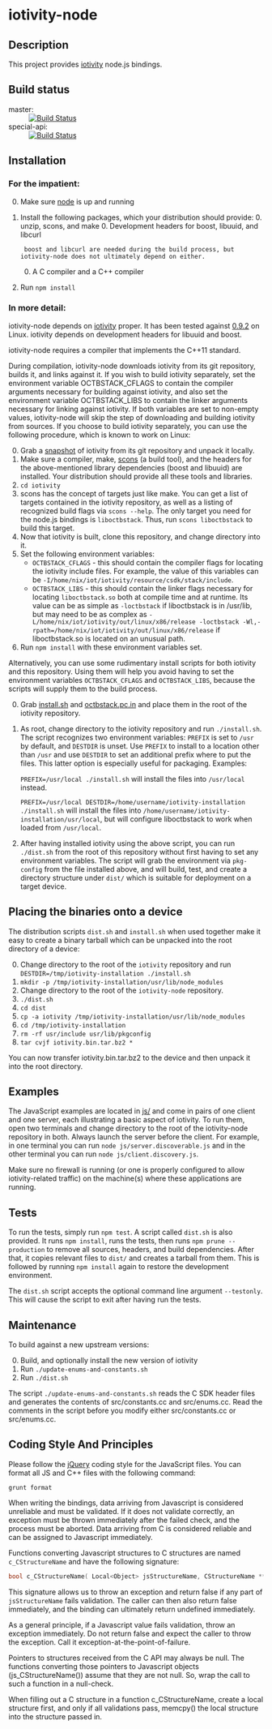 # iotivity-node

## Description
This project provides [iotivity][] node.js bindings.

## Build status
<dl>
	<dt>master:</dt>
	<dd>
		<a href="https://travis-ci.org/otcshare/iotivity-node">
			<img alt="Build Status" src="https://travis-ci.org/otcshare/iotivity-node.svg?branch=master"></img>
		</a>
	</dd>
	<dt>special-api:</dt>
	<dd>
		<a href="https://travis-ci.org/otcshare/iotivity-node">
			<img alt="Build Status" src="https://travis-ci.org/otcshare/iotivity-node.svg?branch=special-api"></img>
		</a>
	</dd>
</dl>

## Installation

### For the impatient:
0. Make sure [node][] is up and running
0. Install the following packages, which your distribution should provide:
    0. unzip, scons, and make
    0. Development headers for boost, libuuid, and libcurl

        boost and libcurl are needed during the build process, but iotivity-node does not ultimately depend on either.
    0. A C compiler and a C++ compiler
0. Run ```npm install```

### In more detail:
iotivity-node depends on [iotivity][] proper. It has been tested against [0.9.2][] on Linux. iotivity depends on development headers for libuuid and boost.

iotivity-node requires a compiler that implements the C++11 standard.

During compilation, iotivity-node downloads iotivity from its git repository, builds it, and links against it. If you wish to build iotivity separately, set the environment variable OCTBSTACK_CFLAGS to contain the compiler arguments necessary for building against iotivity, and also set the environment variable OCTBSTACK_LIBS to contain the linker arguments necessary for linking against iotivity. If both variables are set to non-empty values, iotivity-node will skip the step of downloading and building iotivity from sources. If you choose to build iotivity separately, you can use the following procedure, which is known to work on Linux:

0. Grab a [snapshot][] of iotivity from its git repository and unpack it locally.
0. Make sure a compiler, make, [scons][] (a build tool), and the headers for the above-mentioned library dependencies (boost and libuuid) are installed. Your distribution should provide all these tools and libraries.
0. ```cd iotivity```
0. scons has the concept of targets just like make. You can get a list of targets contained in the iotivity repository, as well as a listing of recognized build flags via ```scons --help```. The only target you need for the node.js bindings is ```liboctbstack```. Thus, run ```scons liboctbstack``` to build this target.
0. Now that iotivity is built, clone this repository, and change directory into it.
0. Set the following environment variables:
	* ```OCTBSTACK_CFLAGS``` - this should contain the compiler flags for locating the iotivity include files. For example, the value of this variables can be ```-I/home/nix/iot/iotivity/resource/csdk/stack/include```.
	* ```OCTBSTACK_LIBS``` - this should contain the linker flags necessary for locating ```liboctbstack.so``` both at compile time and at runtime. Its value can be as simple as ```-loctbstack``` if liboctbstack is in /usr/lib, but may need to be as complex as ```-L/home/nix/iot/iotivity/out/linux/x86/release -loctbstack -Wl,-rpath=/home/nix/iot/iotivity/out/linux/x86/release``` if liboctbstack.so is located on an unusual path.
0. Run ```npm install``` with these environment variables set.

Alternatively, you can use some rudimentary install scripts for both iotivity and this repository. Using them will help you avoid having to set the environment variables ```OCTBSTACK_CFLAGS``` and ```OCTBSTACK_LIBS```, because the scripts will supply them to the build process.

0. Grab [install.sh][] and [octbstack.pc.in][] and place them in the root of the iotivity repository.
0. As root, change directory to the iotivity repository and run ```./install.sh```. The script recognizes two environment variables: ```PREFIX``` is set to ```/usr``` by default, and ```DESTDIR``` is unset. Use ```PREFIX``` to install to a location other than ```/usr``` and use ```DESTDIR``` to set an additional prefix where to put the files. This latter option is especially useful for packaging. Examples:

    ```PREFIX=/usr/local ./install.sh``` will install the files into ```/usr/local``` instead.

    ```PREFIX=/usr/local DESTDIR=/home/username/iotivity-installation ./install.sh``` will install the files into ```/home/username/iotivity-installation/usr/local```, but will configure liboctbstack to work when loaded from ```/usr/local```.
0. After having installed iotivity using the above script, you can run ```./dist.sh``` from the root of this repository without first having to set any environment variables. The script will grab the environment via ```pkg-config``` from the file installed above, and will build, test, and create a directory structure under ```dist/``` which is suitable for deployment on a target device.

## Placing the binaries onto a device
The distribution scripts ```dist.sh``` and ```install.sh``` when used together make it easy to create a binary tarball which can be unpacked into the root directory of a device:

0. Change directory to the root of the ```iotivity``` repository and run ```DESTDIR=/tmp/iotivity-installation ./install.sh```
0. ```mkdir -p /tmp/iotivity-installation/usr/lib/node_modules```
0. Change directory to the root of the ```iotivity-node``` repository.
0. ```./dist.sh```
0. ```cd dist```
0. ```cp -a iotivity /tmp/iotivity-installation/usr/lib/node_modules```
0. ```cd /tmp/iotivity-installation```
0. ```rm -rf usr/include usr/lib/pkgconfig```
0. ```tar cvjf iotivity.bin.tar.bz2 *```

You can now transfer iotivity.bin.tar.bz2 to the device and then unpack it into the root directory.

## Examples

The JavaScript examples are located in [js/](./js/) and come in pairs of one client and one server, each illustrating a basic aspect of iotivity. To run them, open two terminals and change directory to the root of the iotivity-node repository in both. Always launch the server before the client. For example, in one terminal you can run ```node js/server.discoverable.js``` and in the other terminal you can run ```node js/client.discovery.js```.

Make sure no firewall is running (or one is properly configured to allow iotivity-related traffic) on the machine(s) where these applications are running.

## Tests

To run the tests, simply run ```npm test```. A script called ```dist.sh``` is also provided. It runs ```npm install```, runs the tests, then runs ```npm prune --production``` to remove all sources, headers, and build dependencies. After that, it copies relevant files to ```dist/``` and creates a tarball from them. This is followed by running ```npm install``` again to restore the development environment.

The ```dist.sh``` script accepts the optional command line argument ```--testonly```. This will cause the script to exit after having run the tests.

## Maintenance

To build against a new upstream versions:

0. Build, and optionally install the new version of iotivity
0. Run ```./update-enums-and-constants.sh```
0. Run ```./dist.sh```

The script ```./update-enums-and-constants.sh``` reads the C SDK header files and generates the contents of src/constants.cc and src/enums.cc. Read the comments in the script before you modify either src/constants.cc or src/enums.cc.

## Coding Style And Principles
Please follow the [jQuery][] coding style for the JavaScript files. You can format all JS and C++ files with the following command:
```
grunt format
```

When writing the bindings, data arriving from Javascript is considered unreliable and must be validated. If it does not validate correctly, an exception must be thrown immediately after the failed check, and the process must be aborted. Data arriving from C is considered reliable and can be assigned to Javascript immediately.

Functions converting Javascript structures to C structures are named ```c_CStructureName``` and have the following signature:

```C++
bool c_CStructureName( Local<Object> jsStructureName, CStructureName **p_putStructurePointerHere );
```

This signature allows us to throw an exception and return false if any part of ```jsStructureName``` fails validation. The caller can then also return false immediately, and the binding can ultimately return undefined immediately.

As a general principle, if a Javascript value fails validation, throw an exception immediately. Do not return false and expect the caller to throw the exception. Call it exception-at-the-point-of-failure.

Pointers to structures received from the C API may always be null. The functions converting those pointers to Javascript objects (js_CStructureName()) assume that they are not null. So, wrap the call to such a function in a null-check.

When filling out a C structure in a function c_CStructureName, create a local structure first, and only if all validations pass, memcpy() the local structure into the structure passed in.

[iotivity]: http://iotivity.org/
[node]: https://nodejs.org/
[0.9.2]: https://gerrit.iotivity.org/gerrit/gitweb?p=iotivity.git;a=tree;hb=0.9.2
[snapshot]: https://gerrit.iotivity.org/gerrit/gitweb?p=iotivity.git;a=snapshot;h=0.9.2;sf=tgz
[scons]: http://www.scons.org/
[install.sh]: https://raw.githubusercontent.com/otcshare/iotivity-node/master/install.sh
[octbstack.pc.in]: https://raw.githubusercontent.com/otcshare/iotivity-node/master/octbstack.pc.in
[jQuery]: http://contribute.jquery.org/style-guide/js/
